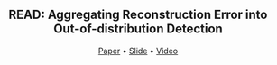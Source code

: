 <h2 align="center">READ: Aggregating Reconstruction Error into Out-of-distribution Detection</h2>
<p align="center">
  <a href="https://arxiv.org/abs/2206.07459">Paper</a> •
  <a href="">Slide</a> •
  <a href="">Video</a>
</p>

